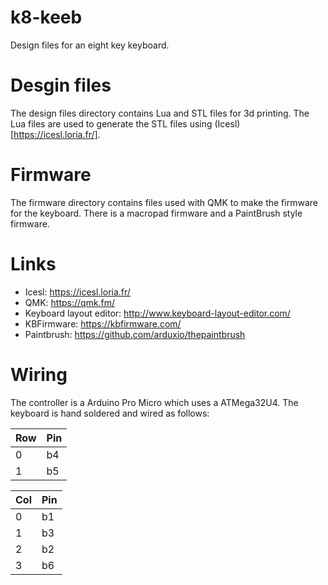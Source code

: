 # k8-keeb
Design files for an eight key keyboard.

# Desgin files

The design files directory contains Lua and STL files for 3d printing. The Lua files are used to generate the STL files using (Icesl)[https://icesl.loria.fr/].


# Firmware

The firmware directory contains files used with QMK to make the firmware for the keyboard. There is a macropad firmware and a PaintBrush style firmware.

# Links

- Icesl: https://icesl.loria.fr/
- QMK: https://qmk.fm/
- Keyboard layout editor: http://www.keyboard-layout-editor.com/
- KBFirmware: https://kbfirmware.com/
- Paintbrush: https://github.com/arduxio/thepaintbrush

# Wiring

The controller is a Arduino Pro Micro which uses a ATMega32U4. The keyboard is hand soldered and wired as follows:

| Row | Pin |
| --- | --- |
| 0   | b4  |
| 1   | b5  |

| Col | Pin |
| --- | --- |
| 0   | b1  |
| 1   | b3  |
| 2   | b2  |
| 3   | b6  |


